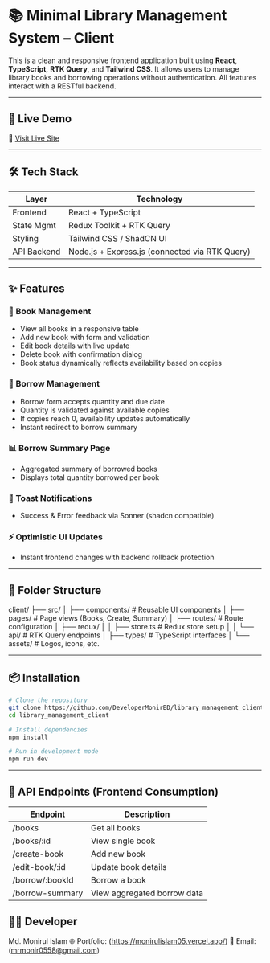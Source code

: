 # 📚 Minimal Library Management System – Client

This is a clean and responsive frontend application built using **React**, **TypeScript**, **RTK Query**, and **Tailwind CSS**. It allows users to manage library books and borrowing operations without
authentication. All features interact with a RESTful backend.

---

## 🚀 Live Demo

🔗 [Visit Live Site](https://your-frontend-deployment-url.com)

---

## 🛠️ Tech Stack

| Layer       | Technology                                     |
| ----------- | ---------------------------------------------- |
| Frontend    | React + TypeScript                             |
| State Mgmt  | Redux Toolkit + RTK Query                      |
| Styling     | Tailwind CSS / ShadCN UI                       |
| API Backend | Node.js + Express.js (connected via RTK Query) |

---

## ✨ Features

### 📕 Book Management

-   View all books in a responsive table
-   Add new book with form and validation
-   Edit book details with live update
-   Delete book with confirmation dialog
-   Book status dynamically reflects availability based on copies

### 📘 Borrow Management

-   Borrow form accepts quantity and due date
-   Quantity is validated against available copies
-   If copies reach 0, availability updates automatically
-   Instant redirect to borrow summary

### 📊 Borrow Summary Page

-   Aggregated summary of borrowed books
-   Displays total quantity borrowed per book

### 🍞 Toast Notifications

-   Success & Error feedback via Sonner (shadcn compatible)

### ⚡ Optimistic UI Updates

-   Instant frontend changes with backend rollback protection

---

## 📁 Folder Structure

client/ ├── src/ │ ├── components/ # Reusable UI components │ ├── pages/ # Page views (Books, Create, Summary) │ ├── routes/ # Route configuration │ ├── redux/ │ │ ├── store.ts # Redux store setup │ │ └── api/ # RTK Query endpoints │ ├── types/ # TypeScript interfaces │ └── assets/ # Logos, icons, etc.


---

## 📦 Installation

```bash
# Clone the repository
git clone https://github.com/DeveloperMonirBD/library_management_client.git
cd library_management_client

# Install dependencies
npm install

# Run in development mode
npm run dev 
```

---

## 🔐 API Endpoints (Frontend Consumption)

| Endpoint     | Description                                    |
| ------------ | ------------- |
| /books | Get all books |
| /books/:id | View single book |
| /create-book | Add new book |
| /edit-book/:id | Update book details |
| /borrow/:bookId | Borrow a book |
| /borrow-summary | View aggregated borrow data |

## 👨‍💻 Developer
Md. Monirul Islam 🌐 Portfolio: (https://monirulislam05.vercel.app/) 📧 Email: (mrmonir0558@gmail.com)